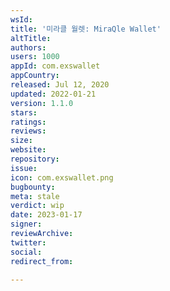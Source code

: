 ```yaml
---
wsId: 
title: '미라클 월렛: MiraQle Wallet'
altTitle: 
authors: 
users: 1000
appId: com.exswallet
appCountry: 
released: Jul 12, 2020
updated: 2022-01-21
version: 1.1.0
stars: 
ratings: 
reviews: 
size: 
website: 
repository: 
issue: 
icon: com.exswallet.png
bugbounty: 
meta: stale
verdict: wip
date: 2023-01-17
signer: 
reviewArchive: 
twitter: 
social: 
redirect_from: 

---
```


